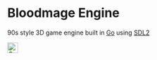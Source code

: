 # Bloodmage Engine

90s style 3D game engine built in [Go](https://go.dev/) using [SDL2](https://www.libsdl.org/)

<a
  href="https://github.com/new?template_name=bloodmage-engine&template_owner=bloodmagesoftware">
    <img
      height="24"
      src="https://img.shields.io/badge/click_here!-to_create_your_own_project-181717?logo=GitHub"
      alt="Create your own project">
</a>
